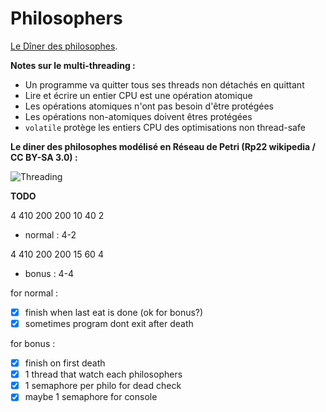 # Philosophers 

[Le Dîner des philosophes](https://fr.wikipedia.org/wiki/D%C3%AEner_des_philosophes).

**Notes sur le multi-threading :**

- Un programme va quitter tous ses threads non détachés en quittant
- Lire et écrire un entier CPU est une opération atomique
- Les opérations atomiques n'ont pas besoin d'être protégées 
- Les opérations non-atomiques doivent êtres protégées
- ``volatile`` protège les entiers CPU des optimisations non thread-safe

**Le diner des philosophes modélisé en Réseau de Petri (Rp22 wikipedia / CC BY-SA 3.0) :**

![Threading](https://upload.wikimedia.org/wikipedia/commons/7/78/4-philosophers.gif "Schema")


**TODO**


4 410 200 200 10
40 2
- normal : 4-2

4 410 200 200 15
60 4
- bonus : 4-4

for normal :
- [x] finish when last eat is done (ok for bonus?)
- [x] sometimes program dont exit after death

for bonus : 
- [x] finish on first death
- [x] 1 thread that watch each philosophers
- [x] 1 semaphore per philo for dead check
- [x] maybe 1 semaphore for console 
